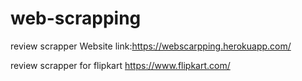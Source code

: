 # web-scrapping
review scrapper
Website link:https://webscarpping.herokuapp.com/

review scrapper for  flipkart https://www.flipkart.com/

